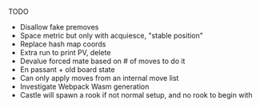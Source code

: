 TODO

- Disallow fake premoves
- Space metric but only with acquiesce, "stable position"
- Replace hash map coords
- Extra run to print PV, delete
- Devalue forced mate based on # of moves to do it
- En passant + old board state
- Can only apply moves from an internal move list 
- Investigate Webpack Wasm generation
- Castle will spawn a rook if not normal setup, and no rook to begin with
